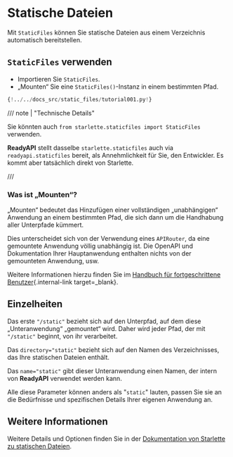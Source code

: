# Statische Dateien

Mit `StaticFiles` können Sie statische Dateien aus einem Verzeichnis automatisch bereitstellen.

## `StaticFiles` verwenden

- Importieren Sie `StaticFiles`.
- „Mounten“ Sie eine `StaticFiles()`-Instanz in einem bestimmten Pfad.

```Python hl_lines="2  6"
{!../../docs_src/static_files/tutorial001.py!}
```

/// note | "Technische Details"

Sie könnten auch `from starlette.staticfiles import StaticFiles` verwenden.

**ReadyAPI** stellt dasselbe `starlette.staticfiles` auch via `readyapi.staticfiles` bereit, als Annehmlichkeit für Sie, den Entwickler. Es kommt aber tatsächlich direkt von Starlette.

///

### Was ist „Mounten“?

„Mounten“ bedeutet das Hinzufügen einer vollständigen „unabhängigen“ Anwendung an einem bestimmten Pfad, die sich dann um die Handhabung aller Unterpfade kümmert.

Dies unterscheidet sich von der Verwendung eines `APIRouter`, da eine gemountete Anwendung völlig unabhängig ist. Die OpenAPI und Dokumentation Ihrer Hauptanwendung enthalten nichts von der gemounteten Anwendung, usw.

Weitere Informationen hierzu finden Sie im [Handbuch für fortgeschrittene Benutzer](../advanced/index.md){.internal-link target=\_blank}.

## Einzelheiten

Das erste `"/static"` bezieht sich auf den Unterpfad, auf dem diese „Unteranwendung“ „gemountet“ wird. Daher wird jeder Pfad, der mit `"/static"` beginnt, von ihr verarbeitet.

Das `directory="static"` bezieht sich auf den Namen des Verzeichnisses, das Ihre statischen Dateien enthält.

Das `name="static"` gibt dieser Unteranwendung einen Namen, der intern von **ReadyAPI** verwendet werden kann.

Alle diese Parameter können anders als "`static`" lauten, passen Sie sie an die Bedürfnisse und spezifischen Details Ihrer eigenen Anwendung an.

## Weitere Informationen

Weitere Details und Optionen finden Sie in der <a href="https://www.starlette.io/staticfiles/" class="external-link" target="_blank">Dokumentation von Starlette zu statischen Dateien</a>.
